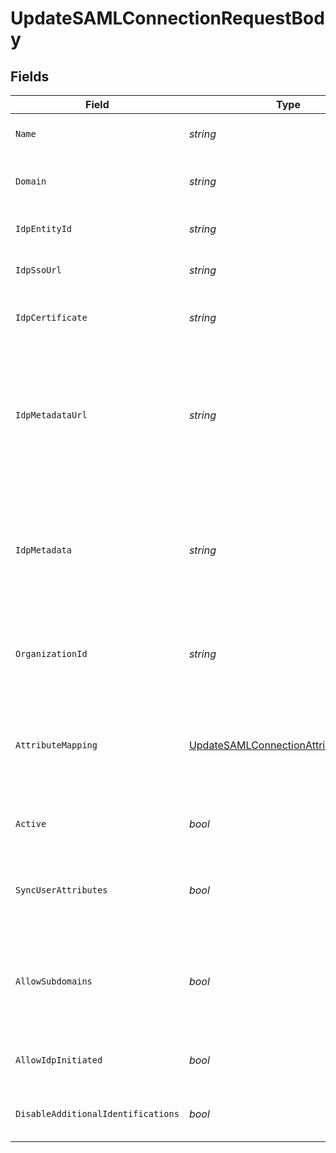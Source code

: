 # UpdateSAMLConnectionRequestBody


## Fields

| Field                                                                                                                               | Type                                                                                                                                | Required                                                                                                                            | Description                                                                                                                         | Example                                                                                                                             |
| ----------------------------------------------------------------------------------------------------------------------------------- | ----------------------------------------------------------------------------------------------------------------------------------- | ----------------------------------------------------------------------------------------------------------------------------------- | ----------------------------------------------------------------------------------------------------------------------------------- | ----------------------------------------------------------------------------------------------------------------------------------- |
| `Name`                                                                                                                              | *string*                                                                                                                            | :heavy_minus_sign:                                                                                                                  | The name of the new SAML Connection                                                                                                 | Example SAML Connection                                                                                                             |
| `Domain`                                                                                                                            | *string*                                                                                                                            | :heavy_minus_sign:                                                                                                                  | The domain to use for the new SAML Connection                                                                                       | example.com                                                                                                                         |
| `IdpEntityId`                                                                                                                       | *string*                                                                                                                            | :heavy_minus_sign:                                                                                                                  | The entity id as provided by the IdP                                                                                                | entity_123                                                                                                                          |
| `IdpSsoUrl`                                                                                                                         | *string*                                                                                                                            | :heavy_minus_sign:                                                                                                                  | The SSO url as provided by the IdP                                                                                                  | https://idp.example.com/sso                                                                                                         |
| `IdpCertificate`                                                                                                                    | *string*                                                                                                                            | :heavy_minus_sign:                                                                                                                  | The x509 certificated as provided by the IdP                                                                                        | MIIDBTCCAe2gAwIBAgIQ...                                                                                                             |
| `IdpMetadataUrl`                                                                                                                    | *string*                                                                                                                            | :heavy_minus_sign:                                                                                                                  | The URL which serves the IdP metadata. If present, it takes priority over the corresponding individual properties and replaces them | https://idp.example.com/metadata                                                                                                    |
| `IdpMetadata`                                                                                                                       | *string*                                                                                                                            | :heavy_minus_sign:                                                                                                                  | The XML content of the IdP metadata file. If present, it takes priority over the corresponding individual properties                | <EntityDescriptor>...</EntityDescriptor>                                                                                            |
| `OrganizationId`                                                                                                                    | *string*                                                                                                                            | :heavy_minus_sign:                                                                                                                  | The ID of the organization to which users of this SAML Connection will be added                                                     |                                                                                                                                     |
| `AttributeMapping`                                                                                                                  | [UpdateSAMLConnectionAttributeMapping](../../Models/Operations/UpdateSAMLConnectionAttributeMapping.md)                             | :heavy_minus_sign:                                                                                                                  | Define the attribute name mapping between Identity Provider and Clerk's user properties                                             |                                                                                                                                     |
| `Active`                                                                                                                            | *bool*                                                                                                                              | :heavy_minus_sign:                                                                                                                  | Activate or de-activate the SAML Connection                                                                                         | true                                                                                                                                |
| `SyncUserAttributes`                                                                                                                | *bool*                                                                                                                              | :heavy_minus_sign:                                                                                                                  | Controls whether to update the user's attributes in each sign-in                                                                    | false                                                                                                                               |
| `AllowSubdomains`                                                                                                                   | *bool*                                                                                                                              | :heavy_minus_sign:                                                                                                                  | Allow users with an email address subdomain to use this connection in order to authenticate                                         | true                                                                                                                                |
| `AllowIdpInitiated`                                                                                                                 | *bool*                                                                                                                              | :heavy_minus_sign:                                                                                                                  | Enable or deactivate IdP-initiated flows                                                                                            | false                                                                                                                               |
| `DisableAdditionalIdentifications`                                                                                                  | *bool*                                                                                                                              | :heavy_minus_sign:                                                                                                                  | Enable or deactivate additional identifications                                                                                     |                                                                                                                                     |